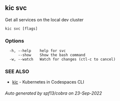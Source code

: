 ## kic svc

Get all services on the local dev cluster

```
kic svc [flags]
```

### Options

```
  -h, --help    help for svc
      --show    Show the bash command
  -w, --watch   Watch for changes (ctl-c to cancel)
```

### SEE ALSO

* [kic](kic.md)	 - Kubernetes in Codespaces CLI

###### Auto generated by spf13/cobra on 23-Sep-2022
